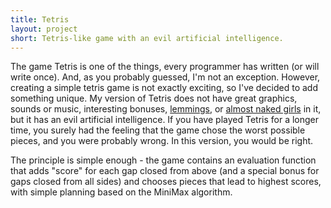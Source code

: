 ```yaml
---
title: Tetris
layout: project
short: Tetris-like game with an evil artificial intelligence.
---
```

The game Tetris is one of the things, every programmer has written (or will
write once). And, as you probably guessed, I'm not an exception. However,
creating a simple tetris game is not exactly exciting, so I've decided to add
something unique. My version of Tetris does not have great graphics, sounds or
music, interesting bonuses, [lemmings](http://dosgamer.com/lemris/), or [almost
naked girls](http://www.offstudio.cz/new/index.php/en/wilma-tetris.html) in it,
but it has an evil artificial intelligence. If you have played Tetris for a
longer time, you surely had the feeling that the game chose the worst possible
pieces, and you were probably wrong. In this version, you would be right.

The principle is simple enough - the game contains an evaluation function that
adds "score" for each gap closed from above (and a special bonus for gaps
closed from all sides) and chooses pieces that lead to highest scores, with
simple planning based on the MiniMax algorithm.

